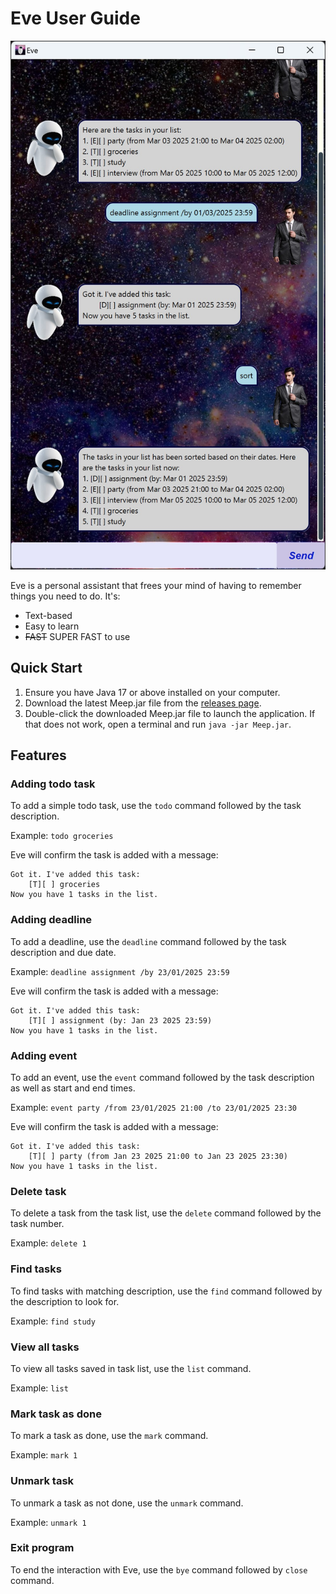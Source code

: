 # Eve User Guide

![Product screenshot](Ui.png)

Eve is a personal assistant that frees your mind of having to remember things you need to do. It's:
- Text-based
- Easy to learn
- ~~FAST~~ SUPER FAST to use

## Quick Start

1. Ensure you have Java 17 or above installed on your computer.
1. Download the latest Meep.jar file from the [releases page](https://github.com/tata32000/ip/releases).
1. Double-click the downloaded Meep.jar file to launch the application. If that does not work, open a terminal and run
   `java -jar Meep.jar`.

## Features
### Adding todo task
To add a simple todo task, use the `todo` command followed by the task description.

Example: `todo groceries`

Eve will confirm the task is added with a message:
```
Got it. I've added this task:
    [T][ ] groceries
Now you have 1 tasks in the list.
```

### Adding deadline
To add a deadline, use the `deadline` command followed by the task description and 
due date.

Example: `deadline assignment /by 23/01/2025 23:59`

Eve will confirm the task is added with a message:
```
Got it. I've added this task:
    [T][ ] assignment (by: Jan 23 2025 23:59)
Now you have 1 tasks in the list.
```

### Adding event
To add an event, use the `event` command followed by the task description as well
as start and end times.

Example: `event party /from 23/01/2025 21:00 /to 23/01/2025 23:30`

Eve will confirm the task is added with a message:
```
Got it. I've added this task:
    [T][ ] party (from Jan 23 2025 21:00 to Jan 23 2025 23:30)
Now you have 1 tasks in the list.
```

### Delete task
To delete a task from the task list, use the `delete` command followed by the task number.

Example: `delete 1`

### Find tasks
To find tasks with matching description, use the `find` command followed by the 
description to look for.

Example: `find study`

### View all tasks
To view all tasks saved in task list, use the `list` command.

Example: `list`

### Mark task as done
To mark a task as done, use the `mark` command.

Example: `mark 1`

### Unmark task 
To unmark a task as not done, use the `unmark` command.

Example: `unmark 1`

### Exit program
To end the interaction with Eve, use the `bye` command followed by `close` command.
